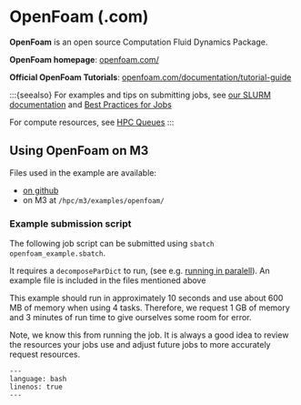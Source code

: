 # OpenFoam (.com)

**OpenFoam** is an open source Computation Fluid Dynamics Package.

**OpenFoam homepage**: [openfoam.com/](https://www.openfoam.com/)

**Official OpenFoam Tutorials**: [openfoam.com/documentation/tutorial-guide](https://www.openfoam.com/documentation/tutorial-guide)


:::{seealso}
For examples and tips on submitting jobs, see [our SLURM documentation](tutorials:slurm) and [Best Practices for Jobs](tutorials:slurm:best_practices)

For compute resources, see [HPC Queues](about:queues)
:::


## Using OpenFoam on M3

Files used in the example are available:

  - [on github](https://github.com/SouthernMethodistUniversity/hpc_docs/tree/update_examples/docs/examples/openfoam)
  - on M3 at `/hpc/m3/examples/openfoam/` 

### Example submission script

The following job script can be submitted using `sbatch openfoam_example.sbatch`.

It requires a `decomposeParDict` to run, (see e.g. [running in paralell](https://doc.cfd.direct/openfoam/user-guide-v12/running-applications-parallel)). An example file is included in the files mentioned above

This example should run in approximately 10 seconds and use about 600 MB of memory when using 4 tasks. 
Therefore, we request 1 GB of memory and 3 minutes of run time to give
ourselves some room for error. 

Note, we know this from running the job. 
It is always a good idea to review the resources your jobs use
and adjust future jobs to more accurately request resources.

```{literalinclude} openfoam_cpu_example.sbatch
---
language: bash
linenos: true
---
```

